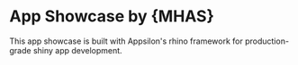 
# App Showcase by {MHAS}

This app showcase is built with Appsilon's rhino framework for production-grade shiny app development.

